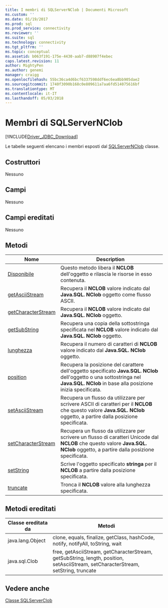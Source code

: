 ```yaml
---
title: I membri di SQLServerNClob | Documenti Microsoft
ms.custom: ''
ms.date: 01/19/2017
ms.prod: sql
ms.prod_service: connectivity
ms.reviewer: ''
ms.suite: sql
ms.technology: connectivity
ms.tgt_pltfrm: ''
ms.topic: conceptual
ms.assetid: b063f191-175e-4430-aab7-d88907f4ebec
caps.latest.revision: 11
author: MightyPen
ms.author: genemi
manager: craigg
ms.openlocfilehash: 55bc36ca4d6bcf6337598ddf6ec6ea8bb905dae2
ms.sourcegitcommit: 1740f3090b168c0e809611a7aa6fd514075616bf
ms.translationtype: MT
ms.contentlocale: it-IT
ms.lasthandoff: 05/03/2018
---
```

# <a name="sqlservernclob-members"></a>Membri di SQLServerNClob
[!INCLUDE[Driver_JDBC_Download](../../../includes/driver_jdbc_download.md)]

  Le tabelle seguenti elencano i membri esposti dal [SQLServerNClob](../../../connect/jdbc/reference/sqlservernclob-class.md) classe.  
  
## <a name="constructors"></a>Costruttori  
 Nessuno  
  
## <a name="fields"></a>Campi  
 Nessuno  
  
## <a name="inherited-fields"></a>Campi ereditati  
 Nessuno  
  
## <a name="methods"></a>Metodi  
  
|Nome|Description|  
|----------|-----------------|  
|[Disponibile](../../../connect/jdbc/reference/free-method-sqlservernclob.md)|Questo metodo libera il **NCLOB** dell'oggetto e rilascia le risorse in esso contenuta.|  
|[getAsciiStream](../../../connect/jdbc/reference/getasciistream-method-sqlservernclob.md)|Recupera il **NCLOB** valore indicato dal **Java.SQL. NClob** oggetto come flusso ASCII.|  
|[getCharacterStream](../../../connect/jdbc/reference/getcharacterstream-method-sqlservernclob.md)|Recupera il **NCLOB** valore indicato dal **Java.SQL. NClob** oggetto.|  
|[getSubString](../../../connect/jdbc/reference/getsubstring-method-sqlservernclob.md)|Recupera una copia della sottostringa specificata nel **NCLOB** valore indicato dal **Java.SQL. NClob** oggetto.|  
|[lunghezza](../../../connect/jdbc/reference/length-method-sqlservernclob.md)|Recupera il numero di caratteri di **NCLOB** valore indicato dal **Java.SQL. NClob** oggetto.|  
|[position](../../../connect/jdbc/reference/position-method-sqlservernclob.md)|Recupera la posizione del carattere dell'oggetto specificato **Java.SQL. NClob** dell'oggetto o una sottostringa nel **Java.SQL. NClob** in base alla posizione inizia specificata.|  
|[setAsciiStream](../../../connect/jdbc/reference/setasciistream-method-sqlservernclob.md)|Recupera un flusso da utilizzare per scrivere ASCII di caratteri per il **NCLOB** che questo valore **Java.SQL. NClob** oggetto, a partire dalla posizione specificata.|  
|[setCharacterStream](../../../connect/jdbc/reference/setcharacterstream-method-sqlservernclob.md)|Recupera un flusso da utilizzare per scrivere un flusso di caratteri Unicode dal **NCLOB** che questo valore **Java.SQL. NClob** oggetto, a partire dalla posizione specificata.|  
|[setString](../../../connect/jdbc/reference/setstring-method-sqlservernclob.md)|Scrive l'oggetto specificato **stringa** per il **NCLOB** a partire dalla posizione specificata.|  
|[truncate](../../../connect/jdbc/reference/truncate-method-sqlservernclob.md)|Tronca il **NCLOB** valore alla lunghezza specificata.|  
  
## <a name="inherited-methods"></a>Metodi ereditati  
  
|Classe ereditata da|Metodi|  
|--------------------------|-------------|  
|java.lang.Object|clone, equals, finalize, getClass, hashCode, notify, notifyAll, toString, wait|  
|java.sql.Clob|free, getAsciiStream, getCharacterStream, getSubString, length, position, setAsciiStream, setCharacterStream, setString, truncate|  
  
## <a name="see-also"></a>Vedere anche  
 [Classe SQLServerClob](../../../connect/jdbc/reference/sqlserverclob-class.md)  
  
  
